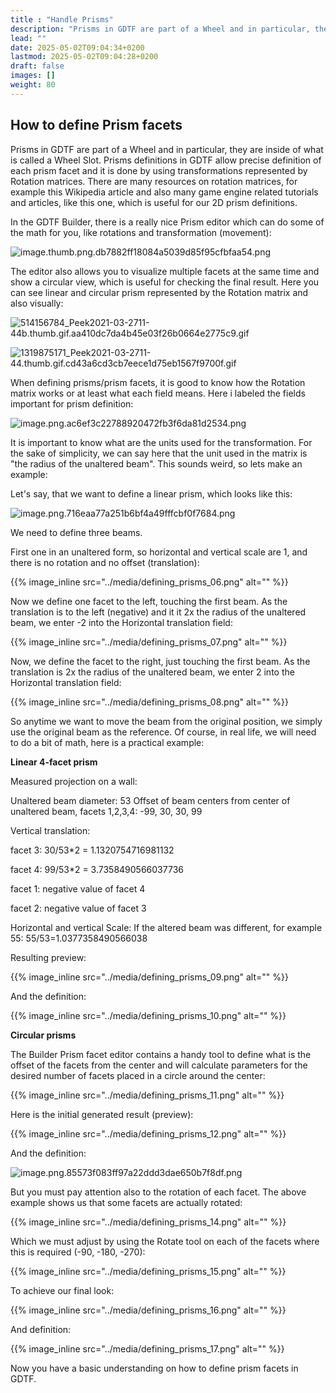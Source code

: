 ```yaml
--- 
title : "Handle Prisms"
description: "Prisms in GDTF are part of a Wheel and in particular, they are inside of what is called a Wheel Slot."
lead: ""
date: 2025-05-02T09:04:34+0200
lastmod: 2025-05-02T09:04:28+0200
draft: false
images: []
weight: 80
---
```


## How to define Prism facets

Prisms in GDTF are part of a Wheel and in particular, they are inside of what is called a Wheel Slot. Prisms definitions in GDTF allow precise definition of each prism facet and it is done by using transformations represented by Rotation matrices. There are many resources on rotation matrices, for example this Wikipedia article and also many game engine related tutorials and articles, like this one, which is useful for our 2D prism definitions.

In the GDTF Builder, there is a really nice Prism editor which can do some of the math for you, like rotations and transformation (movement):

![image.thumb.png.db7882ff18084a5039d85f95cfbfaa54.png](../media/defining_prisms_01.png)

The editor also allows you to visualize multiple facets at the same time and show a circular view, which is useful for checking the final result. Here you can see linear and circular prism represented by the Rotation matrix and also visually:

![514156784_Peek2021-03-2711-44b.thumb.gif.aa410dc7da4b45e03f26b0664e2775c9.gif](../media/defining_prisms_02.gif)

![1319875171_Peek2021-03-2711-44.thumb.gif.cd43a6cd3cb7eece1d75eb1567f9700f.gif](../media/defining_prisms_03.gif)

When defining prisms/prism facets, it is good to know how the Rotation matrix works or at least what each field means. Here i labeled the fields important for prism definition:

![image.png.ac6ef3c22788920472fb3f6da81d2534.png](../media/defining_prisms_04.png)

It is important to know what are the units used for the transformation. For the sake of simplicity, we can say here that the unit used in the matrix is "the radius of the unaltered beam". This sounds weird, so lets make an example:

Let's say, that we want to define a linear prism, which looks like this:

![image.png.716eaa77a251b6bf4a49fffcbf0f7684.png](../media/defining_prisms_05.png)

We need to define three beams.

First one in an unaltered form, so horizontal and vertical scale are 1, and there is no rotation and no offset (translation):

 {{% image_inline src="../media/defining_prisms_06.png" alt="" %}} 

Now we define one facet to the left, touching the first beam. As the translation is to the left (negative) and it it 2x the radius of the unaltered beam, we enter -2 into the Horizontal translation field:

 {{% image_inline src="../media/defining_prisms_07.png" alt="" %}} 

Now, we define the facet to the right, just touching the first beam. As the translation is 2x the radius of the unaltered beam, we enter 2 into the Horizontal translation field:

 {{% image_inline src="../media/defining_prisms_08.png" alt="" %}} 

So anytime we want to move the beam from the original position, we simply use the original beam as the reference. Of course, in real life, we will need to do a bit of math, here is a practical example:

**Linear 4-facet prism**

Measured projection on a wall:

Unaltered beam diameter: 53
Offset of beam centers from center of unaltered beam, facets 1,2,3,4: -99, 30, 30, 99

Vertical translation:

facet 3: 30/53\*2 = 1.1320754716981132

facet 4: 99/53\*2 = 3.7358490566037736

facet 1: negative value of facet 4

facet 2: negative value of facet 3

Horizontal and vertical Scale:
If the altered beam was different, for example 55: 55/53=1.0377358490566038

Resulting preview:

 {{% image_inline src="../media/defining_prisms_09.png" alt="" %}} 

And the definition:

 {{% image_inline src="../media/defining_prisms_10.png" alt="" %}} 

**Circular prisms**

The Builder Prism facet editor contains a handy tool to define what is the offset of the facets from the center and will calculate parameters for the desired number of facets placed in a circle around the center:

 {{% image_inline src="../media/defining_prisms_11.png" alt="" %}} 

Here is the initial generated result (preview):

 {{% image_inline src="../media/defining_prisms_12.png" alt="" %}} 

And the definition:

![image.png.85573f083ff97a22ddd3dae650b7f8df.png](../media/defining_prisms_13.png)

But you must pay attention also to the rotation of each facet. The above example shows us that some facets are actually rotated:

 {{% image_inline src="../media/defining_prisms_14.png" alt="" %}} 

Which we must adjust by using the Rotate tool on each of the facets where this is required (-90, -180, -270):

 {{% image_inline src="../media/defining_prisms_15.png" alt="" %}} 

To achieve our final look:

 {{% image_inline src="../media/defining_prisms_16.png" alt="" %}} 

And definition:

 {{% image_inline src="../media/defining_prisms_17.png" alt="" %}} 

Now you have a basic understanding on how to define prism facets in GDTF.
